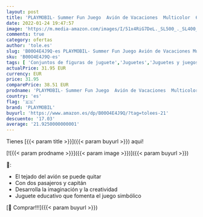 ```yaml
---
layout: post
title: 'PLAYMOBIL- Summer Fun Juego  Avión de Vacaciones  Multicolor  6081 '
date: 2022-01-24 19:47:57
image: 'https://m.media-amazon.com/images/I/51x4RiG7DeL._SL500_._SL400_.jpg'
comments: true
category: ofertas
author: 'tole.es'
slug: 'B00O4E4J9Q-es PLAYMOBIL- Summer Fun Juego Avión de Vacaciones Multicolor...'
sku: 'B00O4E4J9Q-es'
tags: [ 'Conjuntos de figuras de juguete','Juguetes','Juguetes y juegos','Muñecos y figuras','playmobil','playmobil-', ]
actualPrice: 31.95 EUR
currency: EUR
price: 31.95
comparePrice: 38.51 EUR
prodname: 'PLAYMOBIL- Summer Fun Juego  Avión de Vacaciones  Multicolor  6081 '
country: 'es'
flag: '🇪🇸'
brand: 'PLAYMOBIL'
buyurl: 'https://www.amazon.es/dp/B00O4E4J9Q/?tag=tolees-21'
descuento: '17.03'
average: '21.9250000000001'
---
```


Tienes [{{< param title >}}]({{< param buyurl >}}) aqui!

[![{{< param prodname >}}]({{< param image >}})]({{< param buyurl >}})

🔎:

- El tejado del avión se puede quitar
- Con dos pasajeros y capitán
- Desarrolla la imaginación y la creatividad
- Juguete educativo que fomenta el juego simbólico

[🛒 Comprar!!!]({{< param buyurl >}})
